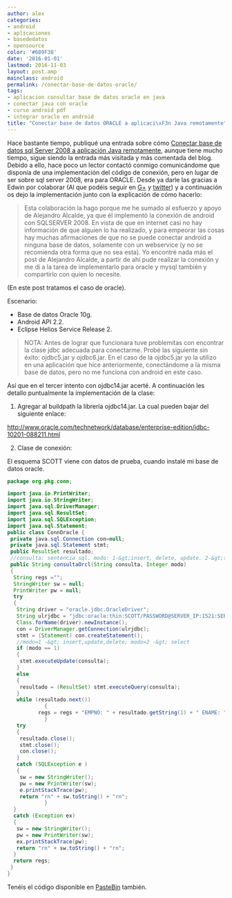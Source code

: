 ```yaml
---
author: alex
categories:
- android
- aplicaciones
- basededatos
- opensource
color: '#689F38'
date: '2016-01-01'
lastmod: 2016-11-03
layout: post.amp
mainclass: android
permalink: /conectar-base-de-datos-oracle/
tags:
- aplicacion consultar base de datos oracle en java
- conectar java con oracle
- curso android pdf
- integrar oracle en android
title: "Conectar base de datos ORACLE a aplicaci\xF3n Java remotamente"
---
```


Hace bastante tiempo, publiqué una entrada sobre cómo [Conectar base de datos sql Server 2008 a aplicación Java remotamente][1], aunque tiene mucho tiempo, sigue siendo la entrada más visitada y más comentada del blog. Debido a ello, hace poco un lector contactó conmigo comunicándome que disponía de una implementación del código de conexión, pero en lugar de ser sobre sql server 2008, era para ORACLE. Desde ya darle las gracias a Edwin por colaborar (Al que podéis seguir en <a href="https://plus.google.com/u/0/b/108003822606696308728/110549682438236698342/posts" target="_blank">G+</a> y [twitter][2]) y a continuación os dejo la implementación junto con la explicación de cómo hacerlo:

<!--more--><!--ad-->

> Esta colaboración la hago porque me he sumado al esfuerzo y apoyo de Alejandro Alcalde, ya que él implementó la conexión de android con SQLSERVER 2008. En vista de que en internet casi no hay información de que alguien lo ha realizado, y para empeorar las cosas hay muchas afirmaciones de que no se puede conectar android a ninguna base de datos, solamente con un webservice (y no se recomienda otra forma que no sea esta).  Yo encontré nada más el post de Alejandro Alcalde, a partir de ahí pude realizar la conexión y me di a la tarea de implementarlo para oracle y mysql también y compartirlo con quien lo necesite.

(En este post tratamos el caso de oracle).

 Escenario:

* Base de datos Oracle 10g.
* Android API 2.2.
* Eclipse Helios Service Release 2.

> NOTA: Antes de lograr que funcionara tuve problemitas con encontrar la clase jdbc adecuada para conectarme. Probé las siguiente sin éxito: ojdbc5.jar y ojdbc6.jar. En el caso de la ojdbc5.jar yo la utilizo en una aplicación que hice anteriormente, conectándome a la misma base de datos, pero no me funciona con android en este caso.

Así que en el tercer intento con ojdbc14.jar acerté.
A continuación les detallo puntualmente la implementación de la clase:

1. Agregar al buildpath la librería ojdbc14.jar. La cual pueden bajar del siguiente enlace:

http://www.oracle.com/technetwork/database/enterprise-edition/jdbc-10201-088211.html

2. Clase de conexión:

El esquema SCOTT viene con datos de prueba, cuando instalé mi base de datos oracle.


```java
package org.pkg.conn;

import java.io.PrintWriter;
import java.io.StringWriter;
import java.sql.DriverManager;
import java.sql.ResultSet;
import java.sql.SQLException;
import java.sql.Statement;
public class ConnOracle {
 private java.sql.Connection con=null;
 private java.sql.Statement stmt;
 public ResultSet resultado;
 //consulta: sentencia sql. modo: 1-&gt;insert, delete, update. 2-&gt;select.
 public String consultaOrcl(String consulta, Integer modo)
 {
  String regs ="";
  StringWriter sw = null;
  PrintWriter pw = null;
  try
  {
   String driver = "oracle.jdbc.OracleDriver";
   String ulrjdbc = "jdbc:oracle:thin:SCOTT/PASSWORD@SERVER_IP:1521:SERVICE_NAME";
   Class.forName(driver).newInstance();
   con = DriverManager.getConnection(ulrjdbc);
   stmt = (Statement) con.createStatement();
   //modo=1 -&gt; insert,update,delete; modo=2 -&gt; select
   if (modo == 1)
   {
    stmt.executeUpdate(consulta);
   }
   else
   {
    resultado = (ResultSet) stmt.executeQuery(consulta);
   }
   while (resultado.next())
            {
          regs = regs + "EMPNO: " + resultado.getString(1) + " ENAME: "+ (resultado.getString(2)) + " JOB: "+ (resultado.getString(3))+"n";
            }
   try
   {
    resultado.close();
    stmt.close();
    con.close();
   }
   catch (SQLException e )
   {
    sw = new StringWriter();
    pw = new PrintWriter(sw);
    e.printStackTrace(pw);
    return "rn" + sw.toString() + "rn";
            }
  }
  catch (Exception ex)
  {
   sw = new StringWriter();
   pw = new PrintWriter(sw);
   ex.printStackTrace(pw);
   return "rn" + sw.toString() + "rn";
  }
  return regs;
 }
}
```

Tenéis el código disponible en [PasteBin][3] también.

 [1]: https://elbauldelprogramador.com/conectar-base-de-datos-sql-server-2008
 [2]: https://twitter.com/muymuynica
 [3]: http://pastebin.com/embed_js.php?i=zU4sfhzv
